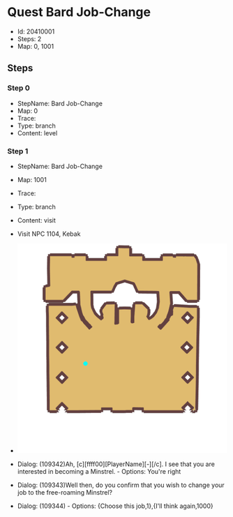 # Quest Bard Job-Change

- Id: 20410001
- Steps: 2
- Map: 0, 1001

## Steps

### Step 0
- StepName:  Bard Job-Change
- Map:  0
- Trace:  
- Type:  branch
- Content:  level


### Step 1
- StepName:  Bard Job-Change
- Map:  1001
- Trace:  
- Type:  branch
- Content:  visit
- Visit NPC 1104, Kebak

- ![images/20410001_1.png](images/20410001_1.png)
- Dialog: (109342)Ah, [c][ffff00][PlayerName][-][/c]. I see that you are interested in becoming a Minstrel. - Options: You're right
- Dialog: (109343)Well then, do you confirm that you wish to change your job to the free-roaming Minstrel?
- Dialog: (109344) - Options: {Choose this job,1},{I'll think again,1000}


